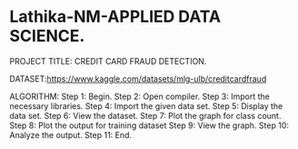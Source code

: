 # Lathika-NM-APPLIED DATA SCIENCE.
PROJECT TITLE: CREDIT CARD FRAUD DETECTION.

DATASET:https://www.kaggle.com/datasets/mlg-ulb/creditcardfraud 

ALGORITHM:
Step 1: Begin.
Step 2: Open compiler.
Step 3: Import the necessary libraries.
Step 4: Import the given data set.
Step 5: Display the data set.
Step 6: View the dataset.
Step 7: Plot the graph for class count.
Step 8: Plot the output for training dataset 
Step 9: View the graph.
Step 10: Analyze the output.
Step 11: End.


